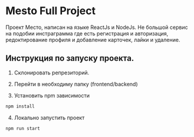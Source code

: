 # Mesto Full Project
Проект Место, написан на языке ReactJs и NodeJs. Не большой сервис на подобии инстраграмма где есть регистрация и авторизация, редоктирование профиля и добавление карточек, лайки и удаление. 
  
## Инструкция по запуску проекта.

1. Склонировать репрезиторий.

2. Перейти в необходиму папку (frontend/backend)

3. Установить npm зависимости 

```sh
npm install
```

4. Локально запустить проект 

```sh
npm run start
```
